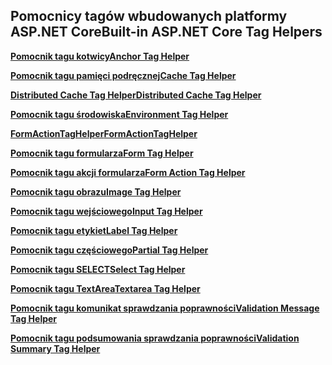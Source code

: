 ## <a name="built-in-aspnet-core-tag-helpers"></a><span data-ttu-id="f5b25-101">Pomocnicy tagów wbudowanych platformy ASP.NET Core</span><span class="sxs-lookup"><span data-stu-id="f5b25-101">Built-in ASP.NET Core Tag Helpers</span></span>

<span data-ttu-id="f5b25-102">**[Pomocnik tagu kotwicy](xref:mvc/views/tag-helpers/builtin-th/anchor-tag-helper)**</span><span class="sxs-lookup"><span data-stu-id="f5b25-102">**[Anchor Tag Helper](xref:mvc/views/tag-helpers/builtin-th/anchor-tag-helper)**</span></span>

<span data-ttu-id="f5b25-103">**[Pomocnik tagu pamięci podręcznej](xref:mvc/views/tag-helpers/builtin-th/cache-tag-helper)**</span><span class="sxs-lookup"><span data-stu-id="f5b25-103">**[Cache Tag Helper](xref:mvc/views/tag-helpers/builtin-th/cache-tag-helper)**</span></span>

<span data-ttu-id="f5b25-104">**[Distributed Cache Tag Helper](xref:mvc/views/tag-helpers/builtin-th/distributed-cache-tag-helper)**</span><span class="sxs-lookup"><span data-stu-id="f5b25-104">**[Distributed Cache Tag Helper](xref:mvc/views/tag-helpers/builtin-th/distributed-cache-tag-helper)**</span></span>

<span data-ttu-id="f5b25-105">**[Pomocnik tagu środowiska](xref:mvc/views/tag-helpers/builtin-th/environment-tag-helper)**</span><span class="sxs-lookup"><span data-stu-id="f5b25-105">**[Environment Tag Helper](xref:mvc/views/tag-helpers/builtin-th/environment-tag-helper)**</span></span>

<span data-ttu-id="f5b25-106">**[FormActionTagHelper](xref:mvc/views/working-with-forms#the-form-action-tag-helper)**</span><span class="sxs-lookup"><span data-stu-id="f5b25-106">**[FormActionTagHelper](xref:mvc/views/working-with-forms#the-form-action-tag-helper)**</span></span>

<span data-ttu-id="f5b25-107">**[Pomocnik tagu formularza](xref:mvc/views/working-with-forms#the-form-tag-helper)**</span><span class="sxs-lookup"><span data-stu-id="f5b25-107">**[Form Tag Helper](xref:mvc/views/working-with-forms#the-form-tag-helper)**</span></span>

<span data-ttu-id="f5b25-108">**[Pomocnik tagu akcji formularza](xref:mvc/views/working-with-forms#the-form-action-tag-helper)**</span><span class="sxs-lookup"><span data-stu-id="f5b25-108">**[Form Action Tag Helper](xref:mvc/views/working-with-forms#the-form-action-tag-helper)**</span></span>

<span data-ttu-id="f5b25-109">**[Pomocnik tagu obrazu](xref:mvc/views/tag-helpers/builtin-th/image-tag-helper)**</span><span class="sxs-lookup"><span data-stu-id="f5b25-109">**[Image Tag Helper](xref:mvc/views/tag-helpers/builtin-th/image-tag-helper)**</span></span>

<span data-ttu-id="f5b25-110">**[Pomocnik tagu wejściowego](xref:mvc/views/working-with-forms#the-input-tag-helper)**</span><span class="sxs-lookup"><span data-stu-id="f5b25-110">**[Input Tag Helper](xref:mvc/views/working-with-forms#the-input-tag-helper)**</span></span>

<span data-ttu-id="f5b25-111">**[Pomocnik tagu etykiet](xref:mvc/views/working-with-forms#the-label-tag-helper)**</span><span class="sxs-lookup"><span data-stu-id="f5b25-111">**[Label Tag Helper](xref:mvc/views/working-with-forms#the-label-tag-helper)**</span></span>

[comment]: **[LinkTagHelper](xref:mvc/views/tag-helpers/builtin-th/link-tag-helper)**

[comment]: **[OptionTagHelper](xref:mvc/views/tag-helpers/builtin-th/option-tag-helper)**

[comment]: **[ScriptTagHelper](xref:mvc/views/tag-helpers/builtin-th/script-tag-helper)**

<span data-ttu-id="f5b25-112">**[Pomocnik tagu częściowego](xref:mvc/views/tag-helpers/builtin-th/partial-tag-helper)**</span><span class="sxs-lookup"><span data-stu-id="f5b25-112">**[Partial Tag Helper](xref:mvc/views/tag-helpers/builtin-th/partial-tag-helper)**</span></span>

<span data-ttu-id="f5b25-113">**[Pomocnik tagu SELECT](xref:mvc/views/working-with-forms#the-select-tag-helper)**</span><span class="sxs-lookup"><span data-stu-id="f5b25-113">**[Select Tag Helper](xref:mvc/views/working-with-forms#the-select-tag-helper)**</span></span>

<span data-ttu-id="f5b25-114">**[Pomocnik tagu TextArea](xref:mvc/views/working-with-forms#the-textarea-tag-helper)**</span><span class="sxs-lookup"><span data-stu-id="f5b25-114">**[Textarea Tag Helper](xref:mvc/views/working-with-forms#the-textarea-tag-helper)**</span></span>

<span data-ttu-id="f5b25-115">**[Pomocnik tagu komunikat sprawdzania poprawności](xref:mvc/views/working-with-forms#the-validation-message-tag-helper)**</span><span class="sxs-lookup"><span data-stu-id="f5b25-115">**[Validation Message Tag Helper](xref:mvc/views/working-with-forms#the-validation-message-tag-helper)**</span></span>

<span data-ttu-id="f5b25-116">**[Pomocnik tagu podsumowania sprawdzania poprawności](xref:mvc/views/working-with-forms#the-validation-summary-tag-helper)**</span><span class="sxs-lookup"><span data-stu-id="f5b25-116">**[Validation Summary Tag Helper](xref:mvc/views/working-with-forms#the-validation-summary-tag-helper)**</span></span>